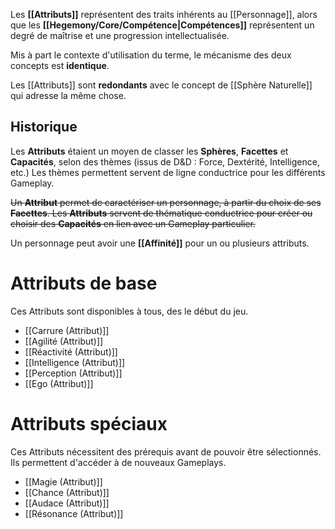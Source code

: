 Les **[[Attributs]]** représentent des traits inhérents au [[Personnage]], alors que les **[[Hegemony/Core/Compétence|Compétences]]** représentent un degré de maîtrise et une progression intellectualisée. 

Mis à part le contexte d'utilisation du terme, le mécanisme des deux concepts est **identique**.

Les [[Attributs]] sont **redondants** avec le concept de [[Sphère Naturelle]] qui adresse la même chose.

## Historique

Les **Attributs** étaient un moyen de classer les **Sphères**, **Facettes** et **Capacités**, selon des thèmes (issus de D&D : Force, Dextérité, Intelligence, etc.)
Les thèmes permettent servent de ligne conductrice pour les différents Gameplay. 

~~Un **Attribut** permet de caractériser un personnage, à partir du choix de ses **Facettes**.
Les **Attributs** servent de thématique conductrice pour créer ou choisir des **Capacités** en lien avec un Gameplay particulier.~~

Un personnage peut avoir une **[[Affinité]]** pour un ou plusieurs attributs.

# Attributs de base

Ces Attributs sont disponibles à tous, des le début du jeu. 

- [[Carrure (Attribut)]]
- [[Agilité (Attribut)]]
- [[Réactivité (Attribut)]]
- [[Intelligence (Attribut)]]
- [[Perception (Attribut)]]
- [[Ego (Attribut)]]

# Attributs spéciaux

Ces Attributs nécessitent des prérequis avant de pouvoir être sélectionnés. Ils permettent d'accéder à de nouveaux Gameplays.

- [[Magie (Attribut)]]
- [[Chance (Attribut)]]
- [[Audace (Attribut)]]
- [[Résonance (Attribut)]]